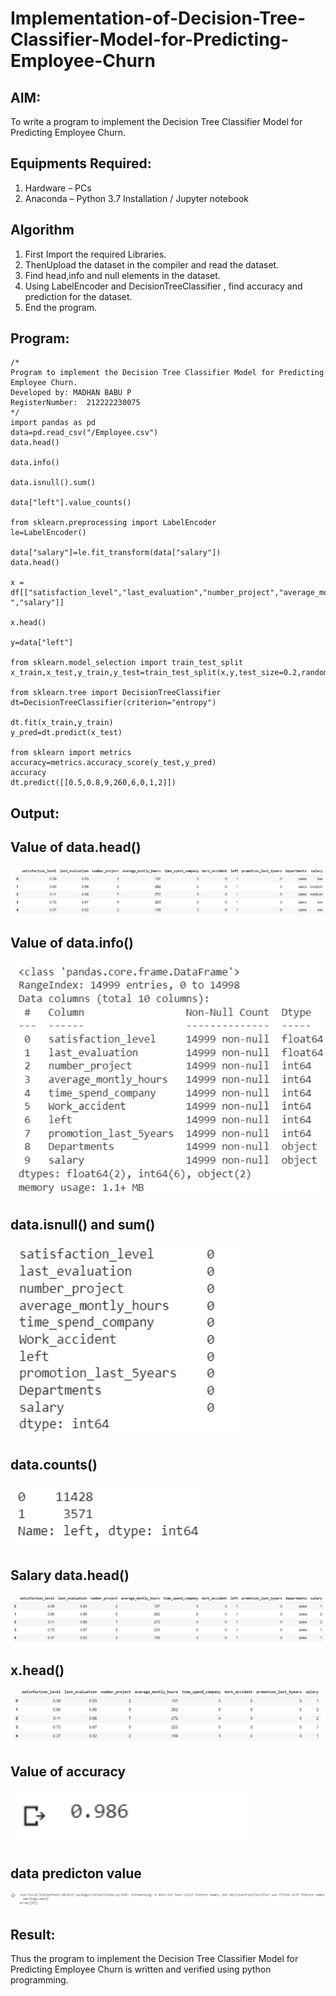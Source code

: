 # Implementation-of-Decision-Tree-Classifier-Model-for-Predicting-Employee-Churn

## AIM:
To write a program to implement the Decision Tree Classifier Model for Predicting Employee Churn.

## Equipments Required:
1. Hardware – PCs
2. Anaconda – Python 3.7 Installation / Jupyter notebook

## Algorithm
1. First Import the required Libraries.
2. ThenUpload the dataset in the compiler and read the dataset.
3. Find head,info and null elements in the dataset.
4. Using LabelEncoder and DecisionTreeClassifier , find accuracy and prediction for the
dataset.
5. End the program.

## Program:
```
/*
Program to implement the Decision Tree Classifier Model for Predicting Employee Churn.
Developed by: MADHAN BABU P
RegisterNumber:  212222230075
*/
import pandas as pd
data=pd.read_csv("/Employee.csv")
data.head()

data.info()

data.isnull().sum()

data["left"].value_counts()

from sklearn.preprocessing import LabelEncoder
le=LabelEncoder()

data["salary"]=le.fit_transform(data["salary"])
data.head()

x = df[["satisfaction_level","last_evaluation","number_project","average_montly_hours","time_spend_company","Work_accident","left","promotion_last_5years","Departments ","salary"]]

x.head()

y=data["left"]

from sklearn.model_selection import train_test_split
x_train,x_test,y_train,y_test=train_test_split(x,y,test_size=0.2,random_state=100)

from sklearn.tree import DecisionTreeClassifier
dt=DecisionTreeClassifier(criterion="entropy")

dt.fit(x_train,y_train)
y_pred=dt.predict(x_test)

from sklearn import metrics
accuracy=metrics.accuracy_score(y_test,y_pred)
accuracy
dt.predict([[0.5,0.8,9,260,6,0,1,2]])
```

## Output:
## Value of data.head()
![output](./a.png)
## Value of data.info()
![output](./b.png)
## data.isnull() and sum()
![output](./c.png)
## data.counts()
![output](./d.png)
## Salary data.head()
![output](./e.png)
## x.head()
![output](./f.png)
## Value of accuracy
![output](./g.png)
## data predicton value
![output](./h.png)


## Result:
Thus the program to implement the  Decision Tree Classifier Model for Predicting Employee Churn is written and verified using python programming.
